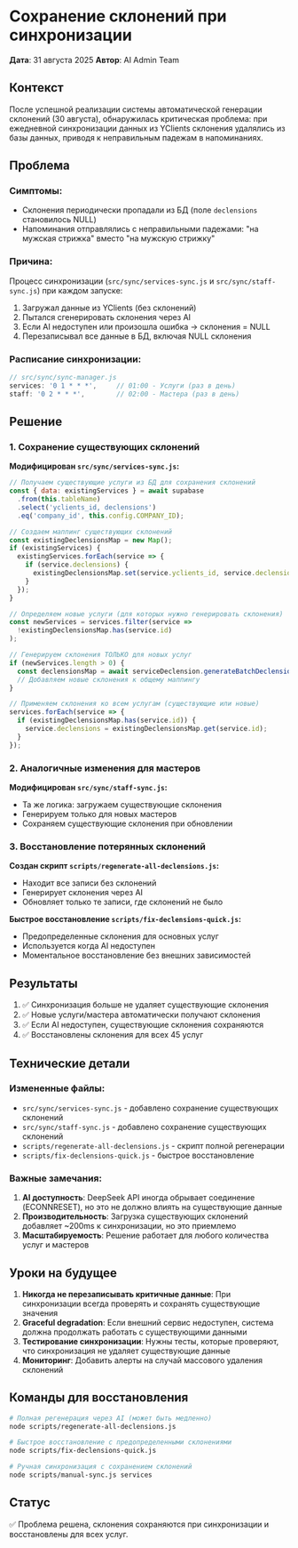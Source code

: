 # Сохранение склонений при синхронизации

**Дата**: 31 августа 2025
**Автор**: AI Admin Team

## Контекст

После успешной реализации системы автоматической генерации склонений (30 августа), обнаружилась критическая проблема: при ежедневной синхронизации данных из YClients склонения удалялись из базы данных, приводя к неправильным падежам в напоминаниях.

## Проблема

### Симптомы:
- Склонения периодически пропадали из БД (поле `declensions` становилось NULL)
- Напоминания отправлялись с неправильными падежами: "на мужская стрижка" вместо "на мужскую стрижку"

### Причина:
Процесс синхронизации (`src/sync/services-sync.js` и `src/sync/staff-sync.js`) при каждом запуске:
1. Загружал данные из YClients (без склонений)
2. Пытался сгенерировать склонения через AI
3. Если AI недоступен или произошла ошибка → склонения = NULL
4. Перезаписывал все данные в БД, включая NULL склонения

### Расписание синхронизации:
```javascript
// src/sync/sync-manager.js
services: '0 1 * * *',     // 01:00 - Услуги (раз в день)
staff: '0 2 * * *',        // 02:00 - Мастера (раз в день)
```

## Решение

### 1. Сохранение существующих склонений

**Модифицирован `src/sync/services-sync.js`:**
```javascript
// Получаем существующие услуги из БД для сохранения склонений
const { data: existingServices } = await supabase
  .from(this.tableName)
  .select('yclients_id, declensions')
  .eq('company_id', this.config.COMPANY_ID);

// Создаем маппинг существующих склонений
const existingDeclensionsMap = new Map();
if (existingServices) {
  existingServices.forEach(service => {
    if (service.declensions) {
      existingDeclensionsMap.set(service.yclients_id, service.declensions);
    }
  });
}

// Определяем новые услуги (для которых нужно генерировать склонения)
const newServices = services.filter(service => 
  !existingDeclensionsMap.has(service.id)
);

// Генерируем склонения ТОЛЬКО для новых услуг
if (newServices.length > 0) {
  const declensionsMap = await serviceDeclension.generateBatchDeclensions(newServices);
  // Добавляем новые склонения к общему маппингу
}

// Применяем склонения ко всем услугам (существующие или новые)
services.forEach(service => {
  if (existingDeclensionsMap.has(service.id)) {
    service.declensions = existingDeclensionsMap.get(service.id);
  }
});
```

### 2. Аналогичные изменения для мастеров

**Модифицирован `src/sync/staff-sync.js`:**
- Та же логика: загружаем существующие склонения
- Генерируем только для новых мастеров
- Сохраняем существующие склонения при обновлении

### 3. Восстановление потерянных склонений

**Создан скрипт `scripts/regenerate-all-declensions.js`:**
- Находит все записи без склонений
- Генерирует склонения через AI
- Обновляет только те записи, где склонений не было

**Быстрое восстановление `scripts/fix-declensions-quick.js`:**
- Предопределенные склонения для основных услуг
- Используется когда AI недоступен
- Моментальное восстановление без внешних зависимостей

## Результаты

1. ✅ Синхронизация больше не удаляет существующие склонения
2. ✅ Новые услуги/мастера автоматически получают склонения
3. ✅ Если AI недоступен, существующие склонения сохраняются
4. ✅ Восстановлены склонения для всех 45 услуг

## Технические детали

### Измененные файлы:
- `src/sync/services-sync.js` - добавлено сохранение существующих склонений
- `src/sync/staff-sync.js` - добавлено сохранение существующих склонений
- `scripts/regenerate-all-declensions.js` - скрипт полной регенерации
- `scripts/fix-declensions-quick.js` - быстрое восстановление

### Важные замечания:
1. **AI доступность**: DeepSeek API иногда обрывает соединение (ECONNRESET), но это не должно влиять на существующие данные
2. **Производительность**: Загрузка существующих склонений добавляет ~200ms к синхронизации, но это приемлемо
3. **Масштабируемость**: Решение работает для любого количества услуг и мастеров

## Уроки на будущее

1. **Никогда не перезаписывать критичные данные**: При синхронизации всегда проверять и сохранять существующие значения
2. **Graceful degradation**: Если внешний сервис недоступен, система должна продолжать работать с существующими данными
3. **Тестирование синхронизации**: Нужны тесты, которые проверяют, что синхронизация не удаляет существующие данные
4. **Мониторинг**: Добавить алерты на случай массового удаления склонений

## Команды для восстановления

```bash
# Полная регенерация через AI (может быть медленно)
node scripts/regenerate-all-declensions.js

# Быстрое восстановление с предопределенными склонениями
node scripts/fix-declensions-quick.js

# Ручная синхронизация с сохранением склонений
node scripts/manual-sync.js services
```

## Статус

✅ Проблема решена, склонения сохраняются при синхронизации и восстановлены для всех услуг.
